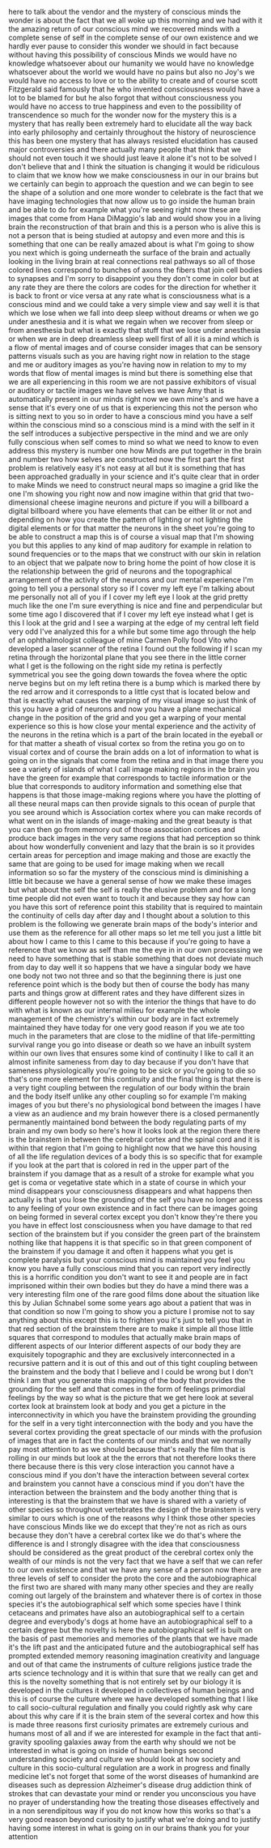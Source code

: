 
here to talk about the vendor and the
mystery of conscious minds the wonder is
about the fact that we all woke up this
morning and we had with it the amazing
return of our conscious mind
we recovered minds with a complete sense
of self in the complete sense of our own
existence and we hardly ever pause to
consider this wonder we should in fact
because without having this possibility
of conscious Minds
we would have no knowledge whatsoever
about our humanity we would have no
knowledge whatsoever about the world we
would have no pains but also no Joy&#39;s we
would have no access to love or to the
ability to create and of course scott
Fitzgerald said famously that he who
invented consciousness would have a lot
to be blamed for but he also forgot that
without consciousness you would have no
access to true happiness and even to the
possibility of transcendence so much for
the wonder now for the mystery this is a
mystery that has really been extremely
hard to elucidate all the way back into
early philosophy and certainly
throughout the history of neuroscience
this has been one mystery that has
always resisted elucidation has caused
major controversies and there actually
many people that think that we should
not even touch it we should just leave
it alone it&#39;s not to be solved I don&#39;t
believe that and I think the situation
is changing it would be ridiculous to
claim that we know how we make
consciousness in our in our brains but
we certainly can begin to approach the
question and we can begin to see the
shape of a solution and one more wonder
to celebrate is the fact that we have
imaging technologies that now allow us
to go inside the human brain and be able
to do for example what you&#39;re seeing
right now these are images that come
from Hana DiMaggio&#39;s lab and would show
you in a living brain the reconstruction
of that brain and this is a person who
is alive this is not a person that is
being studied at autopsy and even more
and this is something that one can be
really amazed about is what I&#39;m going to
show you next which is going underneath
the surface of the brain and actually
looking in the living brain at real
connections real pathways so all of
those colored lines correspond to
bunches of axons the fibers that join
cell bodies to synapses and I&#39;m sorry to
disappoint you they don&#39;t come in color
but at any rate they are there the
colors are codes for the direction for
whether it is back to front or vice
versa
at any rate what is consciousness what
is a conscious mind and we could take a
very simple view and say well it is that
which we lose when we fall into deep
sleep without dreams or when we go under
anesthesia and it is what we regain when
we recover from sleep or from anesthesia
but what is exactly that stuff that we
lose under anesthesia or when we are in
deep dreamless sleep well first of all
it is a mind which is a flow of mental
images and of course consider images
that can be sensory patterns visuals
such as you are having right now in
relation to the stage and me or auditory
images as you&#39;re having now in relation
to my to my words that flow of mental
images is mind but there is something
else that we are all experiencing in
this room we are not passive exhibitors
of visual or auditory or tactile images
we have selves we have Amy that is
automatically present in our minds right
now we own
mine&#39;s and we have a sense that it&#39;s
every one of us that is experiencing
this not the person who is sitting next
to you so in order to have a conscious
mind you have a self within the
conscious mind so a conscious mind is a
mind with the self in it the self
introduces a subjective perspective in
the mind and we are only fully conscious
when self comes to mind so what we need
to know to even address this mystery is
number one how Minds are put together in
the brain and number two how selves are
constructed now the first part the first
problem is relatively easy it&#39;s not easy
at all but it is something that has been
approached gradually in your science and
it&#39;s quite clear that in order to make
Minds we need to construct neural maps
so imagine a grid like the one I&#39;m
showing you right now and now imagine
within that grid that two-dimensional
cheese imagine neurons and picture if
you will a billboard a digital billboard
where you have elements that can be
either lit or not and depending on how
you create the pattern of lighting or
not lighting the digital elements or for
that matter the neurons in the sheet
you&#39;re going to be able to construct a
map this is of course a visual map that
I&#39;m showing you but this applies to any
kind of map auditory for example in
relation to sound frequencies or to the
maps that we construct with our skin in
relation to an object that we palpate
now to bring home the point of how close
it is the relationship between the grid
of neurons and the topographical
arrangement of the activity of the
neurons and our mental experience I&#39;m
going to tell you a personal story so if
I cover my left eye I&#39;m talking about me
personally not all of you if I cover my
left eye I look at the grid pretty much
like the one I&#39;m sure
everything is nice and fine and
perpendicular but some time ago I
discovered that if I cover my left eye
instead what I get is this I look at the
grid and I see a warping at the edge of
my central left field
very odd I&#39;ve analyzed this for a while
but some time ago
through the help of an ophthalmologist
colleague of mine
Carmen Polly food Vito who developed a
laser scanner of the retina I found out
the following if I scan my retina
through the horizontal plane that you
see there in the little corner what I
get is the following on the right side
my retina is perfectly symmetrical you
see the going down towards the fovea
where the optic nerve begins but on my
left retina there is a bump which is
marked there by the red arrow and it
corresponds to a little cyst that is
located below and that is exactly what
causes the warping of my visual image so
just think of this you have a grid of
neurons and now you have a plane
mechanical change in the position of the
grid and you get a warping of your
mental experience so this is how close
your mental experience and the activity
of the neurons in the retina which is a
part of the brain located in the eyeball
or for that matter a sheath of visual
cortex so from the retina you go on to
visual cortex and of course the brain
adds on a lot of information to what is
going on in the signals that come from
the retina and in that image there you
see a variety of islands of what I call
image making regions in the brain you
have the green for example that
corresponds to tactile information or
the blue that corresponds to auditory
information and something else that
happens is that those image-making
regions where you have the plotting of
all these neural maps can then provide
signals to this ocean of purple that you
see around which is Association cortex
where you can make records of what went
on in the
islands of image-making and the great
beauty is that you can then go from
memory out of those association cortices
and produce back images in the very same
regions that had perception so think
about how wonderfully convenient and
lazy that the brain is so it provides
certain areas for perception and image
making and those are exactly the same
that are going to be used for image
making when we recall information so so
far the mystery of the conscious mind is
diminishing a little bit because we have
a general sense of how we make these
images but what about the self the self
is really the elusive problem and for a
long time people did not even want to
touch it and because they say how can
you have this sort of reference point
this stability that is required to
maintain the continuity of cells day
after day and I thought about a solution
to this problem is the following we
generate brain maps of the body&#39;s
interior and use them as the reference
for all other maps so let me tell you
just a little bit about how I came to
this I came to this because if you&#39;re
going to have a reference that we know
as self than me the eye
in in our own processing we need to have
something that is stable something that
does not deviate much from day to day
well it so happens that we have a
singular body we have one body not two
not three and so that the beginning
there is just one reference point which
is the body but then of course the body
has many parts and things grow at
different rates and they have different
sizes in different people however not so
with the interior the things that have
to do with what is known as our internal
milieu for example the whole management
of the chemistry&#39;s within our body are
in fact extremely maintained they have
today for one very good reason
if you
we ate too much in the parameters that
are close to the midline of that
life-permitting survival range you go
into disease or death so we have an
inbuilt system within our own lives
that ensures some kind of continuity I
like to call it an almost infinite
sameness from day to day because if you
don&#39;t have that sameness physiologically
you&#39;re going to be sick
or you&#39;re going to die so that&#39;s one
more element for this continuity and the
final thing is that there is a very
tight coupling between the regulation of
our body within the brain and the body
itself unlike any other coupling so for
example I&#39;m making images of you but
there&#39;s no physiological bond between
the images I have a view as an audience
and my brain however there is a closed
permanently permanently maintained bond
between the body regulating parts of my
brain and my own body so here&#39;s how it
looks look at the region there there is
the brainstem in between the cerebral
cortex and the spinal cord and it is
within that region that I&#39;m going to
highlight now that we have this housing
of all the life regulation devices of a
body this is so specific that for
example if you look at the part that is
colored in red in the upper part of the
brainstem if you damage that as a result
of a stroke for example what you get is
coma or vegetative state which in a
state of course in which your mind
disappears your consciousness disappears
and what happens then actually is that
you lose the grounding of the self you
have no longer access to any feeling of
your own existence and in fact there can
be images going on being formed in
several cortex except you don&#39;t know
they&#39;re there you you have in effect
lost consciousness when you have damage
to that red
section of the brainstem but if you
consider the green part of the brainstem
nothing like that happens it is that
specific so in that green component of
the brainstem if you damage it and often
it happens what you get is complete
paralysis but your conscious mind is
maintained you feel you know you have a
fully conscious mind that you can report
very indirectly this is a horrific
condition you don&#39;t want to see it and
people are in fact imprisoned within
their own bodies but they do have a mind
there was a very interesting film one of
the rare good films done about the
situation like this by Julian Schnabel
some some years ago about a patient that
was in that condition so now I&#39;m going
to show you a picture I promise not to
say anything about this except this is
to frighten you it&#39;s just to tell you
that in that red section of the
brainstem there are to make it simple
all those little squares that correspond
to modules that actually make brain maps
of different aspects of our Interior
different aspects of our body they are
exquisitely topographic and they are
exclusively interconnected in a
recursive pattern and it is out of this
and out of this tight coupling between
the brainstem and the body that I
believe and I could be wrong but I don&#39;t
think I am that you generate this
mapping of the body that provides the
grounding for the self and that comes in
the form of feelings primordial feelings
by the way so what is the picture that
we get here look at several cortex look
at brainstem look at body and you get a
picture in the interconnectivity in
which you have the brainstem providing
the grounding for the self in a very
tight interconnection with the body and
you have the several cortex providing
the great spectacle of our minds with
the profusion of images that are in fact
the contents of our minds and that we
normally pay most attention to as we
should because that&#39;s really the film
that is rolling in our minds but look at
the the errors that not therefore looks
there there because there is this very
close interaction you cannot have a
conscious mind if you don&#39;t have the
interaction between several cortex and
brainstem you cannot have a conscious
mind if you don&#39;t have the interaction
between the brainstem and the body
another thing that is interesting is
that the brainstem that we have is
shared with a variety of other species
so throughout vertebrates the design of
the brainstem is very similar to ours
which is one of the reasons why I think
those other species have conscious Minds
like we do except that they&#39;re not as
rich as ours because they don&#39;t have a
cerebral cortex like we do that&#39;s where
the difference is and I strongly
disagree with the idea that
consciousness should be considered as
the great product of the cerebral cortex
only the wealth of our minds is not the
very fact that we have a self that we
can refer to our own existence and that
we have any sense of a person now there
are three levels of self to consider the
proto the core and the autobiographical
the first two are shared with many many
other species and they are really coming
out largely of the brainstem and
whatever there is of cortex in those
species it&#39;s the autobiographical self
which some species have I think
cetaceans and primates have also an
autobiographical self to a certain
degree and everybody&#39;s dogs at home have
an autobiographical self to a certain
degree but the novelty is here the
autobiographical self is built on the
basis of past memories and memories of
the plants that we have made it&#39;s the
lift past and the anticipated future and
the autobiographical self has prompted
extended memory reasoning imagination
creativity and language and out of that
came the instruments of culture
religions
justice trade the arts science
technology and it is within that
sure that we really can get and this is
the novelty something that is not
entirely set by our biology it is
developed in the cultures it developed
in collectives of human beings and this
is of course the culture where we have
developed something that I like to call
socio-cultural regulation and finally
you could rightly ask why care about
this why care if it is the brain stem of
the several cortex and how this is made
three reasons first curiosity primates
are extremely curious and humans most of
all and if we are interested for example
in the fact that anti-gravity spooling
galaxies away from the earth why should
we not be interested in what is going on
inside of human beings second
understanding society and culture we
should look at how society and culture
in this socio-cultural regulation are a
work in progress
and finally medicine let&#39;s not forget
that some of the worst diseases of
humankind are diseases such as
depression Alzheimer&#39;s disease drug
addiction think of strokes that can
devastate your mind or render you
unconscious
you have no prayer of understanding how
the treating those diseases effectively
and in a non serendipitous way if you do
not know how this works
so that&#39;s a very good reason beyond
curiosity to justify what we&#39;re doing
and to justify having some interest in
what is going on in our brains thank you
for your attention
